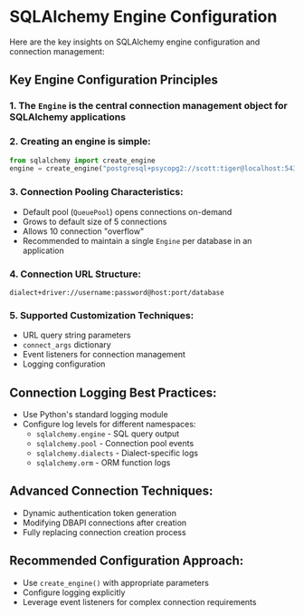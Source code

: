 # SQLAlchemy Engine Configuration

Here are the key insights on SQLAlchemy engine configuration and connection management:

## Key Engine Configuration Principles

### 1. The `Engine` is the central connection management object for SQLAlchemy applications

### 2. Creating an engine is simple:
```python
from sqlalchemy import create_engine
engine = create_engine("postgresql+psycopg2://scott:tiger@localhost:5432/mydatabase")
```

### 3. Connection Pooling Characteristics:
- Default pool (`QueuePool`) opens connections on-demand
- Grows to default size of 5 connections
- Allows 10 connection "overflow"
- Recommended to maintain a single `Engine` per database in an application

### 4. Connection URL Structure:
`dialect+driver://username:password@host:port/database`

### 5. Supported Customization Techniques:
- URL query string parameters
- `connect_args` dictionary
- Event listeners for connection management
- Logging configuration

## Connection Logging Best Practices:
- Use Python's standard logging module
- Configure log levels for different namespaces:
  - `sqlalchemy.engine` - SQL query output
  - `sqlalchemy.pool` - Connection pool events
  - `sqlalchemy.dialects` - Dialect-specific logs
  - `sqlalchemy.orm` - ORM function logs

## Advanced Connection Techniques:
- Dynamic authentication token generation
- Modifying DBAPI connections after creation
- Fully replacing connection creation process

## Recommended Configuration Approach:
- Use `create_engine()` with appropriate parameters
- Configure logging explicitly
- Leverage event listeners for complex connection requirements